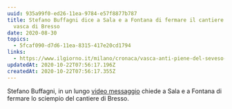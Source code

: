 ```yaml
---
uuid: 935a99f0-ed26-11ea-9784-e57f8877b787
title: Stefano Buffagni dice a Sala e a Fontana di fermare il cantiere della
  vasca di Bresso
date: 2020-08-30
topics:
  - 5fcaf090-d7d6-11ea-8315-417e20cd1794
links:
  - https://www.ilgiorno.it/milano/cronaca/vasca-anti-piene-del-seveso-al-parco-nord-buffagni-fermatevi-1.5462080
updatedAt: 2020-10-22T07:56:17.196Z
createdAt: 2020-10-22T07:56:17.355Z
---
```


Stefano Buffagni, in un lungo [video messaggio](https://www.facebook.com/sbuffagni/videos/2079353065552243) chiede a Sala e a Fontana di fermare lo sciempio del cantiere di Bresso.
